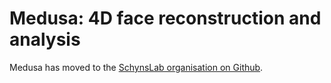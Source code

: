 # Medusa: 4D face reconstruction and analysis

Medusa has moved to the [SchynsLab organisation on Github](https://github.com/SchynsLab).
